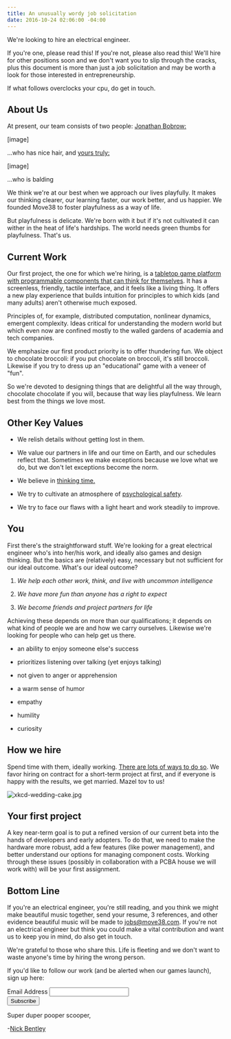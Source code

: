 ```yaml
---
title: An unusually wordy job solicitation
date: 2016-10-24 02:06:00 -04:00
---
```


We're looking to hire an electrical engineer.

If you're one, please read this!  If you're not, please also read this! We'll hire for other positions soon and we don't want you to slip through the cracks, plus this document is more than just a job solicitation and may be worth a look for those interested in entrepreneurship.

If what follows overclocks your cpu, do get in touch.

## About Us

At present, our team consists of two people: [Jonathan Bobrow:](http://cargo.jonathanbobrow.com/)

\[image\]

...who has nice hair, and [yours truly:](https://nickbentleygames.wordpress.com/)

\[image\]

...who is balding

We think we're at our best when we approach our lives playfully. It makes our thinking clearer, our learning faster, our work better, and us happier. We founded Move38 to foster playfulness as a way of life.

But playfulness is delicate. We're born with it but if it's not cultivated it can wither in the heat of life's hardships. The world needs green thumbs for playfulness. That's us.

## Current Work

Our first project, the one for which we're hiring, is a [tabletop game platform with programmable components that can think for themselves](http://www.move38.com/blog/a-board-game-that-thinks/).  It has a screenless, friendly, tactile interface, and it feels like a living thing. It offers a new play experience that builds intuition for principles to which kids (and many adults) aren't otherwise much exposed.

Principles of, for example, distributed computation, nonlinear dynamics, emergent complexity. Ideas critical for understanding the modern world but which even now are confined mostly to the walled gardens of academia and tech companies.

We emphasize our first product priority is to offer thundering fun. We object to chocolate broccoli: if you put chocolate on broccoli, it's still broccoli. Likewise if you try to dress up an "educational" game with a veneer of "fun".

So we're devoted to designing things that are delightful all the way through, chocolate chocolate if you will, because that way lies playfulness. We learn best from the things we love most.

## **Other Key Values**

* We relish details without getting lost in them.

* We value our partners in life and our time on Earth, and our schedules reflect that. Sometimes we make exceptions because we love what we do, but we don't let exceptions become the norm.

* We believe in [thinking time.](http://www.inc.com/empact/why-successful-people-spend-10-hours-a-week-just-thinking.html)

* We try to cultivate an atmosphere of [psychological safety](http://www.nytimes.com/2016/02/28/magazine/what-google-learned-from-its-quest-to-build-the-perfect-team.html?_r=0). 

* We try to face our flaws with a light heart and work steadily to improve.

## You 

First there's the straightforward stuff. We're looking for a great electrical engineer who's into her/his work, and ideally also games and design thinking. But the basics are (relatively) easy, necessary but not sufficient for our ideal outcome. What's our ideal outcome?

1. *We help each other work, think, and live with uncommon intelligence*

2. *We have more fun than anyone has a right to expect*

3. *We become friends and project partners for life*

Achieving these depends on more than our qualifications; it depends on what kind of people we are and how we carry ourselves. Likewise we're looking for people who can help get us there. 

* an ability to enjoy someone else's success

* prioritizes listening over talking (yet enjoys talking)

* not given to anger or apprehension

* a warm sense of humor

* empathy

* humility

* curiosity

## How we hire

 Spend time with them, ideally working. [There are lots of ways to do so](http://www.huffingtonpost.com/young-entrepreneur-council/15-ideas-for-testing-your_b_2680528.html). We favor hiring on contract for a short-term project at first, and if everyone is happy with the results, we get married. Mazel tov to us!

![xkcd-wedding-cake.jpg](/uploads/xkcd-wedding-cake.jpg)

## **Your first project**

A key near-term goal is to put a refined version of our current beta into the hands of developers and early adopters. To do that, we need to make the hardware more robust, add a few features (like power management), and better understand our options for managing component costs. Working through these issues (possibly in collaboration with a PCBA house we will work with) will be your first assignment.

## Bottom Line

If you're an electrical engineer, you're still reading, and you think we might make beautiful music together, send your resume, 3 references, and other evidence beautiful music will be made to jobs@move38.com. If you're not an electrical engineer but think you could make a vital contribution and want us to keep you in mind, do also get in touch.

We're grateful to those who share this. Life is fleeting and we don't want to waste anyone's time by hiring the wrong person.

If you'd like to follow our work (and be alerted when our games launch), sign up here:

<!-- Begin MailChimp Signup Form -->
<link href="//cdn-images.mailchimp.com/embedcode/classic-10_7.css" rel="stylesheet" type="text/css">
<style type="text/css">
\#mc_embed_signup{background:#fff; padding:0 10px 0 0px; margin:0 0 20px 0; max-width:300px; clear:left;}
</style>
<div id="mc_embed_signup">
<form action="//automatiles.us14.list-manage.com/subscribe/post?u=7857fa104de3ffc5bbe78d94c&id=c82a234f7c" method="post" id="mc-embedded-subscribe-form" name="mc-embedded-subscribe-form" class="validate" target="_blank" novalidate>
<div id="mc_embed_signup_scroll">
<div class="mc-field-group">
<label for="mce-EMAIL">Email Address</label>
<input type="email" value="" name="EMAIL" class="required email" id="mce-EMAIL">
</div>
<div id="mce-responses" class="clear">
<div class="response" id="mce-error-response" style="display:none"></div>
<div class="response" id="mce-success-response" style="display:none"></div>
</div>    <!-- real people should not fill this in and expect good things - do not remove this or risk form bot signups-->
<div style="position: absolute; left: -5000px;" aria-hidden="true"><input type="text" name="b_7857fa104de3ffc5bbe78d94c_c82a234f7c" tabindex="-1" value=""></div>
<div class="clear"><input type="submit" value="Subscribe" name="subscribe" id="mc-embedded-subscribe" class="button"></div>
</div>
</form>
</div>
<script type='text/javascript' src='//s3.amazonaws.com/downloads.mailchimp.com/js/mc-validate.js'></script><script type='text/javascript'>(function($) {window.fnames = new Array(); window.ftypes = new Array();fnames\[0\]='EMAIL';ftypes\[0\]='email';fnames\[1\]='FNAME';ftypes\[1\]='text';fnames\[2\]='LNAME';ftypes\[2\]='text';}(jQuery));var $mcj = jQuery.noConflict(true);</script>
<!--End mc_embed_signup-->

Super duper pooper scooper,

-[Nick Bentley](https://nickbentleygames.wordpress.com/)